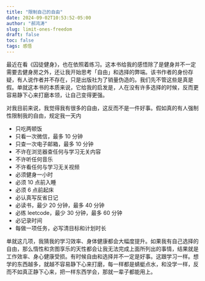 ```yaml
---
title: "限制自己的自由"
date: 2024-09-02T10:53:52-05:00
author: "郝鸿涛"
slug: limit-ones-freedom
draft: false
toc: false
tags: 感悟
---
```

最近在看《囚徒健身》，也在依照着练习。这本书给我的感悟除了是健身并不一定需要去健身房之外，还让我开始思考「自由」和选择的弊端。该书作者的身份存疑，有人说作者并不存在，只是出版社为了销量伪造的。我们先不管这些是真是假。单就这本书的本质来说，它给我的启发是，人在没有许多选择的时候，反而更容易静下心来打磨本领，让自己变得更强。

对我目前来说，我觉得我有很多的自由，这反而不是一件好事。假如真的有人强制性限制我的自由，规定我一天内

- 只吃两顿饭
- 只看一次微信，最多 10 分钟
- 只查一次电子邮箱，最多 10 分钟
- 不许在浏览器查任何与学习无关内容
- 不许听任何音乐
- 不许看任何与学习无关视频
- 必须健身一小时
- 必须 10 点前入睡
- 必须 6 点前起床
- 必认真写反省日记
- 必读书，最少 20 分钟，最多 40 分钟
- 必练 leetcode，最少 30 分钟，最多 60 分钟
- 必记录时间
- 每做一项任务，必写清目标和计划时长

单就这几项，我猜我的学习效率、身体健康都会大幅度提升。如果我有自己选择的自由，那么惰性和贪图享乐的天性都会让我无法完成上面所列出的事情，结果就是工作效率、身心健康受损。有时候自由和选择并不一定是好事。这跟学习一样。想学的东西越多，就越不容易静下心来打磨，每一样都是蜻蜓点水，和没学一样，反而不如真正静下心来，把一样东西学会，那就一辈子都能用上。
